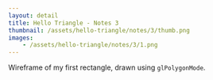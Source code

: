 ```yaml
---
layout: detail
title: Hello Triangle - Notes 3
thumbnail: /assets/hello-triangle/notes/3/thumb.png
images: 
    - /assets/hello-triangle/notes/3/1.png
---
```


Wireframe of my first rectangle, drawn using `glPolygonMode`.

